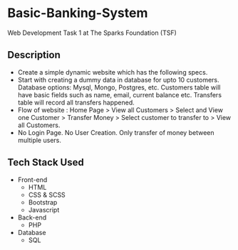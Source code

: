 # Basic-Banking-System
Web Development Task 1 at The Sparks Foundation (TSF)


<h2>Description</h2>
<ul>
  <li>Create a simple dynamic website which has the following specs.
  <li>Start with creating a dummy data in database for upto 10 customers. Database options: Mysql, Mongo, Postgres, etc. Customers table         will have basic fields such as name, email, current balance etc. Transfers table will record all transfers happened.
  <li>Flow of website : Home Page > View all Customers > Select and View one Customer > Transfer Money > Select customer to transfer to >         View all Customers.
  <li>No Login Page. No User Creation. Only transfer of money between multiple users.
</ul>
<h2>Tech Stack Used</h2>
<ul>
<li>Front-end
<ul>
<li>HTML
<li>CSS & SCSS
<li>Bootstrap
<li>Javascript
  </ul>
  <li>Back-end
<ul>
<li>PHP
  </ul>

<li>Database
  <ul>
<li>SQL
  </ul></ul>
